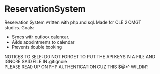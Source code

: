 # ReservationSystem
Reservation System written with php and sql. Made for CLE 2 CMGT studies. 
Goals: 
  - Syncs with outlook calendar.
  - Adds appointments to calendar
  - Prevents double booking

NOTICES TO SELF:
DO NOT FORGET TO PUT THE API KEYS IN A FILE AND IGNORE SAID FILE IN .gitignore  
PLEASE READ UP ON PHP AUTHENTICATION CUZ THIS $@*^ WILDIN'!
